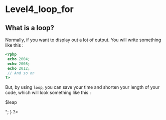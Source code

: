 # Level4_loop_for
## What is a loop?

Normally, if you want to display out a lot of output. You will write something like this :

```php
<?php
 echo 2004;
 echo 2008;
 echo 2012;
 // And so on
?>
```

But, by using `loop`, you can save your time and shorten your length of your code, which will look something like this : 

<?php
   for ($leap = 2004; $leap < 2050; $leap = $leap + 4) {
        echo "<p>$leap</p>";
      }
?>